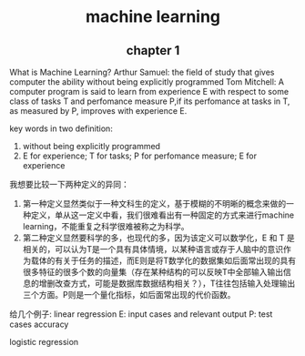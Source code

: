 # <center>machine learning</center>
## <center>chapter 1</center>
What is Machine Learning?
Arthur Samuel: the field  of study that gives computer the ability without being explicitly programmed
Tom Mitchell: A computer program is said to learn from experience E with respect to some class of tasks T and perfomance measure P,if its perfomance at tasks in T, as measured by P, improves with experience E.

key words in two definition:
1.  without being explicitly programmed
2. E for experience; T for tasks; P for perfomance measure; E for experience

我想要比较一下两种定义的异同：
1. 第一种定义显然类似于一种文科生的定义，基于模糊的不明晰的概念来做的一种定义，单从这一定义中看，我们很难看出有一种固定的方式来进行machine learning，不能重复之科学很难被称之为科学。
2. 第二种定义显然要科学的多，也现代的多，因为该定义可以数学化，E 和 T 是相关的，可以认为T是一个具有具体情境，以某种语言或存于人脑中的意识作为载体的有关于任务的描述，而E则是将T数学化的数据集如后面常出现的具有很多特征的很多个数的向量集（存在某种结构的可以反映T中全部输入输出信息的增删改查方式，可能是数据库数据结构相关？），T往往包括输入处理输出三个方面。P则是一个量化指标，如后面常出现的代价函数。 
<!--这里不知道说代价函数对不对，因为评价指标有很多，比如test case accuracy and cross validation accuracy F1 score and precision and recall; 可能是不对的，代价函数是程序实现过程中的手段，而不是最终评价算法的指标-->

给几个例子:
linear regression
E: input cases and relevant output
P: test cases accuracy

logistic regression

